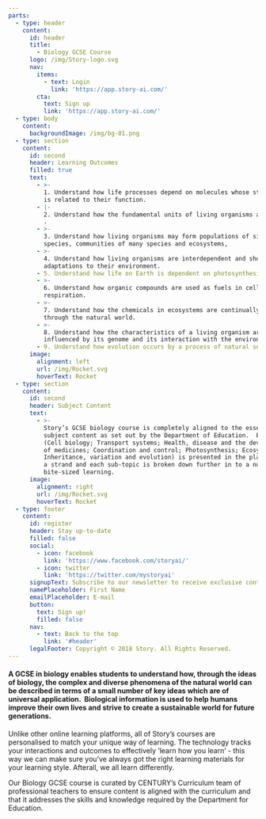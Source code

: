 ```yaml
---
parts:
  - type: header
    content:
      id: header
      title:
        - Biology GCSE Course
      logo: /img/Story-logo.svg
      nav:
        items:
          - text: Login
            link: 'https://app.story-ai.com/'
        cta:
          text: Sign up
          link: 'https://app.story-ai.com/'
  - type: body
    content:
      backgroundImage: /img/bg-01.png
  - type: section
    content:
      id: second
      header: Learning Outcomes
      filled: true
      text:
        - >-
          1. Understand how life processes depend on molecules whose structure
          is related to their function.
        - |-
          2. Understand how the fundamental units of living organisms are cells.
          .
        - >-
          3. Understand how living organisms may form populations of single
          species, communities of many species and ecosystems,
        - >-
          4. Understand how living organisms are interdependent and show
          adaptations to their environment.
        - 5. Understand how life on Earth is dependent on photosynthesis.
        - >-
          6. Understand how organic compounds are used as fuels in cellular
          respiration.
        - >-
          7. Understand how the chemicals in ecosystems are continually cycling
          through the natural world.
        - >-
          8. Understand how the characteristics of a living organism are
          influenced by its genome and its interaction with the environment.
        - 9. Understand how evolution occurs by a process of natural selection.
      image:
        alignment: left
        url: /img/Rocket.svg
        hoverText: Rocket
  - type: section
    content:
      id: second
      header: Subject Content
      text:
        - >-
          Story’s GCSE biology course is completely aligned to the essential
          subject content as set out by the Department of Education.  Each topic
          (Cell biology; Transport systems; Health, disease and the development
          of medicines; Coordination and control; Photosynthesis; Ecosystems;
          Inheritance, variation and evolution) is presented in the platform as
          a strand and each sub-topic is broken down further in to a nugget of
          bite-sized learning.
      image:
        alignment: right
        url: /img/Rocket.svg
        hoverText: Rocket
  - type: footer
    content:
      id: register
      header: Stay up-to-date
      filled: false
      social:
        - icon: facebook
          link: 'https://www.facebook.com/storyai/'
        - icon: twitter
          link: 'https://twitter.com/mystoryai'
      signupText: Subscribe to our newsletter to receive exclusive content.
      namePlaceholder: First Name
      emailPlaceholder: E-mail
      button:
        text: Sign up!
        filled: false
      nav:
        - text: Back to the top
          link: '#header'
      legalFooter: Copyright © 2018 Story. All Rights Reserved.
---
```


#### A GCSE in biology enables students to understand how, through the ideas of biology, the complex and diverse phenomena of the natural world can be described in terms of a small number of key ideas which are of universal application.  Biological information is used to help humans improve their own lives and strive to create a sustainable world for future generations.

Unlike other online learning platforms, all of Story’s courses are personalised to match your unique way of learning. The technology tracks your interactions and outcomes to effectively ‘learn how you learn’ - this way we can make sure you’ve always got the right learning materials for your learning style. Afterall, we all learn differently.

Our Biology GCSE course is curated by CENTURY’s Curriculum team of professional teachers to ensure content is aligned with the curriculum and that it addresses the skills and knowledge required by the Department for Education.
